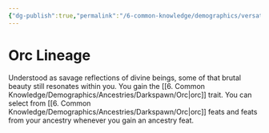 ```yaml
---
{"dg-publish":true,"permalink":"/6-common-knowledge/demographics/versatile-heritages/mixed-lineage/orc-lineage/","noteIcon":""}
---
```


# Orc Lineage

Understood as savage reflections of divine beings, some of that brutal beauty still resonates within you. You gain the [[6. Common Knowledge/Demographics/Ancestries/Darkspawn/Orc\|orc]] trait. You can select from [[6. Common Knowledge/Demographics/Ancestries/Darkspawn/Orc\|orc]] feats and feats from your ancestry whenever you gain an ancestry feat.   
